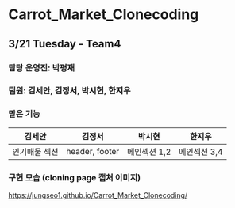 # Carrot_Market_Clonecoding
## 3/21 Tuesday - Team4

### 담당 운영진: 박평재

### 팀원: 김세안, 김정서, 박시현, 한지우

### 맡은 기능
|김세안|김정서|박시현|한지우|
|---|---|---|---|
|인기매물 섹션|header, footer|메인섹션 1,2|메인섹션 3,4|

### 구현 모습 (cloning page 캡처 이미지)
https://jungseo1.github.io/Carrot_Market_Clonecoding/
